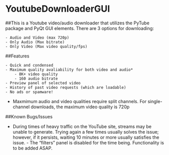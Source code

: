 # YoutubeDownloaderGUI

##This is a Youtube video/audio downloader that utilizes the PyTube package and PyQt GUI elements. There are 3 options for downloading:

    - Audio and Video (max 720p)
    - Only Audio (Max bitrate)
    - Only Video (Max video quality/fps)

##Features

    - Quick and condensed
    - Maximum quality avaliability for both video and audio*
        - 8K+ video quality
        - 160 audio bitrate
    - Preview panel of selected video
    - History of past video requests (which are loadable)
    - No ads or spamware!

* Maxmimum audio and video qualities require split channels. For single-channel downloads, the maximum video quality is 720p

##Known Bugs/Issues

   - During times of heavy traffic on the YouTube site, streams may be unable to generate. Trying again a few times usually solves the issue; however, if it persists, waiting 10 minutes or more usually satisfies the issue.
    - The “filters” panel is disabled for the time being. Functionality is to be added ASAP.

